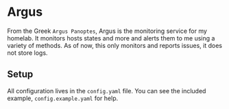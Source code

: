 # Argus
From the Greek `Argus Panoptes`, Argus is the monitoring service for my homelab. It monitors hosts states and more and alerts them to me using a variety of methods. As of now, this only monitors and reports issues, it does not store logs.

## Setup
All configuration lives in the `config.yaml` file. You can see the included example, `config.example.yaml` for help.